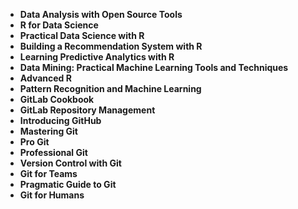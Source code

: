 <ul>
                               
<li><b><a target="_blank" href="https://github.com/manjunath5496/Git-Books/blob/master/git(2).pdf" style="text-decoration:none;">Data Analysis with Open Source Tools</a></b></li>
                                <li><b><a target="_blank" href="https://github.com/manjunath5496/Git-Books/blob/master/git(3).pdf" style="text-decoration:none;">R for Data Science</a></b></li>
                               
<li><b><a target="_blank" href="https://github.com/manjunath5496/Git-Books/blob/master/git(4).pdf" style="text-decoration:none;">Practical Data Science with R</a></b></li>
                                <li><b><a target="_blank" href="https://github.com/manjunath5496/Git-Books/blob/master/git(5).pdf" style="text-decoration:none;"> Building a Recommendation System with R </a></b></li>
                                
 <li><b><a target="_blank" href="https://github.com/manjunath5496/Git-Books/blob/master/git(6).pdf" style="text-decoration:none;">Learning Predictive Analytics with R</a></b></li>
                          
<li><b><a target="_blank" href="https://github.com/manjunath5496/Git-Books/blob/master/git(7).pdf" style="text-decoration:none;">Data Mining: Practical Machine Learning Tools and Techniques </a></b></li>
                                <li><b><a target="_blank" href="https://github.com/manjunath5496/Git-Books/blob/master/git(8).pdf" style="text-decoration:none;">Advanced R</a></b></li>
                                <li><b><a target="_blank" href="https://github.com/manjunath5496/Git-Books/blob/master/git(9).pdf" style="text-decoration:none;">Pattern Recognition and Machine Learning </a></b></li>
                                
 
        
<li><b><a target="_blank" href="https://github.com/manjunath5496/Git-Books/blob/master/git(11).pdf" style="text-decoration:none;">GitLab Cookbook </a></b></li>
                                <li><b><a target="_blank" href="https://github.com/manjunath5496/Git-Books/blob/master/git(12).pdf" style="text-decoration:none;"> GitLab Repository Management</a></b></li>
 <li><b><a target="_blank" href="https://github.com/manjunath5496/Git-Books/blob/master/git(13).pdf" style="text-decoration:none;">Introducing GitHub</a></b></li> 
 
 <li><b><a target="_blank" href="https://github.com/manjunath5496/Git-Books/blob/master/git(14).pdf" style="text-decoration:none;">Mastering Git</a></b></li>
                                <li><b><a target="_blank" href="https://github.com/manjunath5496/Git-Books/blob/master/git(15).pdf" style="text-decoration:none;">Pro Git </a></b></li>

  
 <li><b><a target="_blank" href="https://github.com/manjunath5496/Git-Books/blob/master/git(16).pdf" style="text-decoration:none;">Professional Git</a></b></li>
                                <li><b><a target="_blank" href="https://github.com/manjunath5496/Git-Books/blob/master/git(17).pdf" style="text-decoration:none;">Version Control with Git </a></b></li>
                                
  <li><b><a target="_blank" href="https://github.com/manjunath5496/Git-Books/blob/master/git(18).pdf" style="text-decoration:none;">Git for Teams</a></b></li>
                                <li><b><a target="_blank" href="https://github.com/manjunath5496/Git-Books/blob/master/git(19).pdf" style="text-decoration:none;">Pragmatic Guide to Git </a></b></li>
         <li><b><a target="_blank" href="https://github.com/manjunath5496/Git-Books/blob/master/git(20).pdf" style="text-decoration:none;">Git for Humans </a></b></li>                                                           
                                
                                
                                
                                
                                
                                
                                
                                
 
 </ul>
